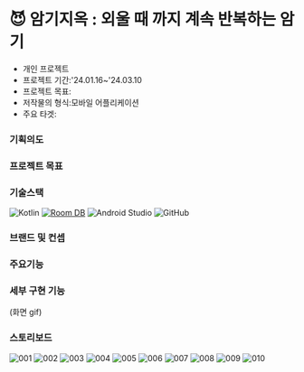 # 😈 암기지옥 : 외울 때 까지 계속 반복하는 암기

* 개인 프로젝트
* 프로젝트 기간:'24.01.16~'24.03.10
* 프로젝트 목표:
* 저작물의 형식:모바일 어플리케이션
* 주요 타겟: 


### 기획의도



### 프로젝트 목표


### 기술스택
  ![Kotlin](https://img.shields.io/badge/Kotlin-007396?style=for-the-badge&logo=kotlin&logoColor=white)
  [![Room DB](https://img.shields.io/badge/Room-DB-orange)](https://developer.android.com/training/data-storage/room)
  ![Android Studio](https://img.shields.io/badge/Android_Studio-3DDC84?style=for-the-badge&logo=android-studio&logoColor=white)
  ![GitHub](https://img.shields.io/badge/GitHub-181717?style=for-the-badge&logo=github&logoColor=white)

### 브랜드 및 컨셉


### 주요기능


### 세부 구현 기능
(화면 gif)

### 스토리보드

![001](https://github.com/tongueEye/CustomQuizApp/assets/109783402/b0689e8a-8404-453b-bbac-08871732991e)
![002](https://github.com/tongueEye/CustomQuizApp/assets/109783402/be204c70-bae6-41b2-9ad4-a5fa2dda9ece)
![003](https://github.com/tongueEye/CustomQuizApp/assets/109783402/6ccc1f69-bf57-4c6c-926e-d63299722ef4)
![004](https://github.com/tongueEye/CustomQuizApp/assets/109783402/a1a9a54d-5a1d-48d1-a14f-a7037c868772)
![005](https://github.com/tongueEye/CustomQuizApp/assets/109783402/c2f07234-f0eb-485f-89a7-cecc1fe4fa56)
![006](https://github.com/tongueEye/CustomQuizApp/assets/109783402/bc8a0c96-060d-48e1-b7be-929f48979ce5)
![007](https://github.com/tongueEye/CustomQuizApp/assets/109783402/e65bde1b-e6b3-42f3-93e7-5de8e614030f)
![008](https://github.com/tongueEye/CustomQuizApp/assets/109783402/4ba46901-aed0-4574-a690-a78553bb111b)
![009](https://github.com/tongueEye/CustomQuizApp/assets/109783402/d4d0c0c6-e634-46e5-8575-ef704fd139bc)
![010](https://github.com/tongueEye/CustomQuizApp/assets/109783402/632ee9e4-b090-4295-9341-96c65ebb47ba)
